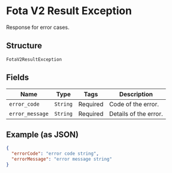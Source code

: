 
# Fota V2 Result Exception

Response for error cases.

## Structure

`FotaV2ResultException`

## Fields

| Name | Type | Tags | Description |
|  --- | --- | --- | --- |
| `error_code` | `String` | Required | Code of the error. |
| `error_message` | `String` | Required | Details of the error. |

## Example (as JSON)

```json
{
  "errorCode": "error code string",
  "errorMessage": "error message string"
}
```

